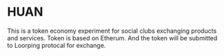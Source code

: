 # HUAN
This is a token economy experiment for social clubs exchanging products and services. Token is based on Etherum. And the token will be submitted to Loorping protocal for exchange.
